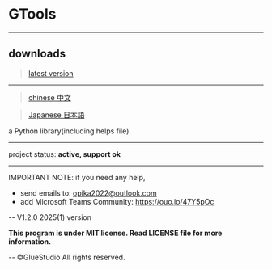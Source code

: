 # GTools
****
## downloads
> [latest version](https://github.com/A01-opika/GTools/blob/latest_version/GTools_v1.2.2.7z)

****

> [chinese 中文](https://github.com/A01-opika/GTools_Python/blob/main/README_zh-cn.md)

> [Japanese 日本語](https://gitcode.com/A01-opika/GTools_Python/blob/main/README_jp.md)

a Python library(including helps file)

****
project status: **active, support ok**
****

IMPORTANT NOTE: if you need any help, 
- send emails to: opika2022@outlook.com
- add Microsoft Teams Community: https://ouo.io/47Y5pOc

-- V1.2.0  2025(1) version

**This program is under MIT license. Read LICENSE file for more information.**

-- ©GlueStudio All rights reserved.
